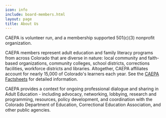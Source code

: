 ```yaml
---
icon: info
include: board-members.html
layout: page
title: About Us
---
```

CAEPA is volunteer run, and a membership supported 501(c)(3) nonprofit organization.

CAEPA members represent adult education and family literacy programs from across Colorado that are diverse in nature: local community and faith-based organizations, community colleges, school districts, corrections facilities, workforce districts and libraries. Altogether, CAEPA affiliates account for nearly 15,000 of Colorado's learners each year. See the [CAEPA Factsheets](/factsheets) for detailed information.

CAEPA provides a context for ongoing professional dialogue and sharing in Adult Education - including advocacy, networking, lobbying, research and programming, resources, policy development, and coordination with the Colorado Department of Education, Correctional Education Association, and other public agencies.
